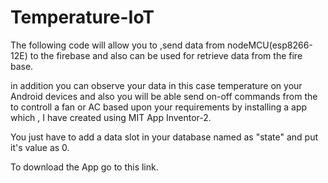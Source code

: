 # Temperature-IoT
The following code will allow you to ,send data from nodeMCU(esp8266-12E) to the firebase and also can be used for retrieve data from the fire base.

in addition you can observe your data in this case temperature on your Android devices and also you will be able send on-off commands from the to controll a fan or AC based upon your requirements by installing a app which , I have created using MIT App Inventor-2.

You just have to add a data slot in your database named as "state" and put it's value as 0. 

To download the App go to this link.
